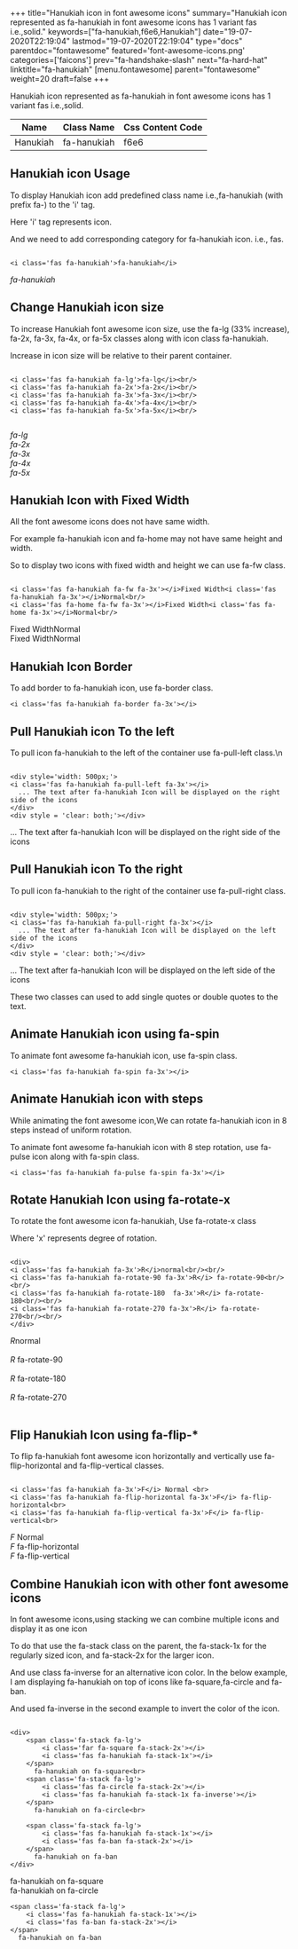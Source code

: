 +++
title="Hanukiah icon in font awesome icons"
summary="Hanukiah icon represented as fa-hanukiah in font awesome icons has 1 variant fas i.e.,solid."
keywords=["fa-hanukiah,f6e6,Hanukiah"]
date="19-07-2020T22:19:04"
lastmod="19-07-2020T22:19:04"
type="docs"
parentdoc="fontawesome"
featured='font-awesome-icons.png'
categories=['faicons']
prev="fa-handshake-slash"
next="fa-hard-hat"
linktitle="fa-hanukiah"
[menu.fontawesome]
parent="fontawesome"
weight=20
draft=false
+++


Hanukiah icon represented as fa-hanukiah in font awesome icons has 1 variant fas i.e.,solid.

<div class='table-responsive'><table class='table'><thead><tr><th>Name</th><th>Class Name</th><th>Css Content Code</th></tr></thead><tbody><tr><td>Hanukiah</td><td>fa-hanukiah</td><td>f6e6</td></tr></tbody></table></div>



## Hanukiah icon Usage

To display Hanukiah icon add predefined class name i.e.,fa-hanukiah (with prefix fa-) to the 'i' tag.

Here 'i' tag represents icon.

And we need to add corresponding category for fa-hanukiah icon. i.e., fas.


```

<i class='fas fa-hanukiah'>fa-hanukiah</i>
```

<i class='fas fa-hanukiah'>fa-hanukiah</i>




## Change Hanukiah icon size
To increase Hanukiah font awesome icon size, use the fa-lg (33% increase), fa-2x, fa-3x, fa-4x, or fa-5x classes along with icon class fa-hanukiah.

Increase in icon size will be relative to their parent container. 

```

<i class='fas fa-hanukiah fa-lg'>fa-lg</i><br/>
<i class='fas fa-hanukiah fa-2x'>fa-2x</i><br/>
<i class='fas fa-hanukiah fa-3x'>fa-3x</i><br/>
<i class='fas fa-hanukiah fa-4x'>fa-4x</i><br/>
<i class='fas fa-hanukiah fa-5x'>fa-5x</i><br/>
            
```

<i class='fas fa-hanukiah fa-lg'>fa-lg</i><br/>
<i class='fas fa-hanukiah fa-2x'>fa-2x</i><br/>
<i class='fas fa-hanukiah fa-3x'>fa-3x</i><br/>
<i class='fas fa-hanukiah fa-4x'>fa-4x</i><br/>
<i class='fas fa-hanukiah fa-5x'>fa-5x</i><br/>
            



## Hanukiah Icon with Fixed Width 

All the font awesome icons does not have same width.

For example fa-hanukiah icon and fa-home may not have same height and width.

So to display two icons with fixed width and height we can use fa-fw class.


```

<i class='fas fa-hanukiah fa-fw fa-3x'></i>Fixed Width<i class='fas fa-hanukiah fa-3x'></i>Normal<br/>
<i class='fas fa-home fa-fw fa-3x'></i>Fixed Width<i class='fas fa-home fa-3x'></i>Normal<br/>
```

<i class='fas fa-hanukiah fa-fw fa-3x'></i>Fixed Width<i class='fas fa-hanukiah fa-3x'></i>Normal<br/>
<i class='fas fa-home fa-fw fa-3x'></i>Fixed Width<i class='fas fa-home fa-3x'></i>Normal<br/>



## Hanukiah Icon Border 

To add border to fa-hanukiah icon, use fa-border class.


```
<i class='fas fa-hanukiah fa-border fa-3x'></i>

```
<i class='fas fa-hanukiah fa-border fa-3x'></i>





## Pull Hanukiah icon To the left

To pull icon fa-hanukiah to the left of the container use fa-pull-left class.\n

```

<div style='width: 500px;'>
<i class='fas fa-hanukiah fa-pull-left fa-3x'></i>
  ... The text after fa-hanukiah Icon will be displayed on the right side of the icons
</div>
<div style = 'clear: both;'></div>
```

<div style='width: 500px;'>
<i class='fas fa-hanukiah fa-pull-left fa-3x'></i>
  ... The text after fa-hanukiah Icon will be displayed on the right side of the icons
</div>
<div style = 'clear: both;'></div>




## Pull Hanukiah icon To the right
To pull icon fa-hanukiah to the right of the container use fa-pull-right class.

```

<div style='width: 500px;'>
<i class='fas fa-hanukiah fa-pull-right fa-3x'></i>
  ... The text after fa-hanukiah Icon will be displayed on the left side of the icons
</div>
<div style = 'clear: both;'></div>
```

<div style='width: 500px;'>
<i class='fas fa-hanukiah fa-pull-right fa-3x'></i>
  ... The text after fa-hanukiah Icon will be displayed on the left side of the icons
</div>
<div style = 'clear: both;'></div>

These two classes can used to add single quotes or double quotes to the text.


## Animate Hanukiah icon using fa-spin
To animate font awesome fa-hanukiah icon, use fa-spin class.

```
<i class='fas fa-hanukiah fa-spin fa-3x'></i>
```
<i class='fas fa-hanukiah fa-spin fa-3x'></i>




## Animate Hanukiah icon with steps
While animating the font awesome icon,We can rotate fa-hanukiah icon in 8 steps instead of uniform rotation.

To animate font awesome fa-hanukiah icon with 8 step rotation, use fa-pulse icon along with fa-spin class.


```
<i class='fas fa-hanukiah fa-pulse fa-spin fa-3x'></i>

```
<i class='fas fa-hanukiah fa-pulse fa-spin fa-3x'></i>





## Rotate Hanukiah Icon using fa-rotate-x
To rotate the font awesome icon fa-hanukiah, Use fa-rotate-x class

Where 'x' represents degree of rotation.


```

<div>
<i class='fas fa-hanukiah fa-3x'>R</i>normal<br/><br/>
<i class='fas fa-hanukiah fa-rotate-90 fa-3x'>R</i> fa-rotate-90<br/><br/> 
<i class='fas fa-hanukiah fa-rotate-180  fa-3x'>R</i> fa-rotate-180<br/><br/> 
<i class='fas fa-hanukiah fa-rotate-270 fa-3x'>R</i> fa-rotate-270<br/><br/>
</div>
```

<div>
<i class='fas fa-hanukiah fa-3x'>R</i>normal<br/><br/>
<i class='fas fa-hanukiah fa-rotate-90 fa-3x'>R</i> fa-rotate-90<br/><br/> 
<i class='fas fa-hanukiah fa-rotate-180  fa-3x'>R</i> fa-rotate-180<br/><br/> 
<i class='fas fa-hanukiah fa-rotate-270 fa-3x'>R</i> fa-rotate-270<br/><br/>
</div>




## Flip Hanukiah Icon using fa-flip-*
To flip fa-hanukiah font awesome icon horizontally and vertically use fa-flip-horizontal and fa-flip-vertical classes. 

```

<i class='fas fa-hanukiah fa-3x'>F</i> Normal <br>
<i class='fas fa-hanukiah fa-flip-horizontal fa-3x'>F</i> fa-flip-horizontal<br>
<i class='fas fa-hanukiah fa-flip-vertical fa-3x'>F</i> fa-flip-vertical<br>
```

<i class='fas fa-hanukiah fa-3x'>F</i> Normal <br>
<i class='fas fa-hanukiah fa-flip-horizontal fa-3x'>F</i> fa-flip-horizontal<br>
<i class='fas fa-hanukiah fa-flip-vertical fa-3x'>F</i> fa-flip-vertical<br>




## Combine Hanukiah icon with other font awesome icons
In font awesome icons,using stacking we can combine multiple icons and display it as one icon 

To do that use the fa-stack class on the parent, the fa-stack-1x for the regularly sized icon, and fa-stack-2x for the larger icon.

And use class fa-inverse for an alternative icon color. 
In the below example, I am displaying fa-hanukiah on top of icons like fa-square,fa-circle and fa-ban.

And used fa-inverse in the second example to invert the color of the icon.

```

<div>
    <span class='fa-stack fa-lg'>
        <i class='far fa-square fa-stack-2x'></i>
        <i class='fas fa-hanukiah fa-stack-1x'></i>
    </span>
      fa-hanukiah on fa-square<br>
    <span class='fa-stack fa-lg'>
        <i class='fas fa-circle fa-stack-2x'></i>
        <i class='fas fa-hanukiah fa-stack-1x fa-inverse'></i>
    </span>
      fa-hanukiah on fa-circle<br>

    <span class='fa-stack fa-lg'>
        <i class='fas fa-hanukiah fa-stack-1x'></i>
        <i class='fas fa-ban fa-stack-2x'></i>
    </span>
      fa-hanukiah on fa-ban
</div>
```

<div>
    <span class='fa-stack fa-lg'>
        <i class='far fa-square fa-stack-2x'></i>
        <i class='fas fa-hanukiah fa-stack-1x'></i>
    </span>
      fa-hanukiah on fa-square<br>
    <span class='fa-stack fa-lg'>
        <i class='fas fa-circle fa-stack-2x'></i>
        <i class='fas fa-hanukiah fa-stack-1x fa-inverse'></i>
    </span>
      fa-hanukiah on fa-circle<br>

    <span class='fa-stack fa-lg'>
        <i class='fas fa-hanukiah fa-stack-1x'></i>
        <i class='fas fa-ban fa-stack-2x'></i>
    </span>
      fa-hanukiah on fa-ban
</div>






